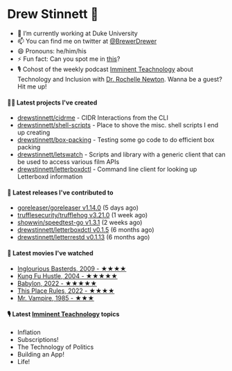 
# Drew Stinnett 👋

- 🔭 I’m currently working at Duke University
- 📫 You can find me on twitter at [@BrewerDrewer](https://twitter.com/BrewerDrewer)
- 😄 Pronouns: he/him/his
- ⚡ Fun fact: Can you spot me in [this](https://www.youtube.com/watch?v=oL9WnB0qHBA)?
- 🎙 Cohost of the weekly podcast [Imminent Teachnology](https://podcast.imminentteachnology.com/) about Technology and Inclusion with [Dr. Rochelle Newton](https://www.linkedin.com/in/drrochellenewton/). Wanna be a guest? Hit me up!

#### 👨‍💻 Latest projects I've created
- [drewstinnett/cidrme](https://github.com/drewstinnett/cidrme) - CIDR Interactions from the CLI
- [drewstinnett/shell-scripts](https://github.com/drewstinnett/shell-scripts) - Place to shove the misc. shell scripts I end up creating
- [drewstinnett/box-packing](https://github.com/drewstinnett/box-packing) - Testing some go code to do efficient box packing
- [drewstinnett/letswatch](https://github.com/drewstinnett/letswatch) - Scripts and library with a generic client that can be used to access various film APIs
- [drewstinnett/letterboxdctl](https://github.com/drewstinnett/letterboxdctl) - Command line client for looking up Letterboxd information

#### 🚀 Latest releases I've contributed to
- [goreleaser/goreleaser v1.14.0](https://github.com/goreleaser/goreleaser/releases/tag/v1.14.0) (5 days ago)
- [trufflesecurity/trufflehog v3.21.0](https://github.com/trufflesecurity/trufflehog/releases/tag/v3.21.0) (1 week ago)
- [showwin/speedtest-go v1.3.1](https://github.com/showwin/speedtest-go/releases/tag/v1.3.1) (2 weeks ago)
- [drewstinnett/letterboxdctl v0.1.5](https://github.com/drewstinnett/letterboxdctl/releases/tag/v0.1.5) (6 months ago)
- [drewstinnett/letterrestd v0.1.13](https://github.com/drewstinnett/letterrestd/releases/tag/v0.1.13) (6 months ago)

#### 🍿 Latest movies I've watched
- [Inglourious Basterds, 2009 - ★★★★](https://letterboxd.com/mondodrew/film/inglourious-basterds/)
- [Kung Fu Hustle, 2004 - ★★★★★](https://letterboxd.com/mondodrew/film/kung-fu-hustle/)
- [Babylon, 2022 - ★★★★★](https://letterboxd.com/mondodrew/film/babylon-2022/)
- [This Place Rules, 2022 - ★★★★](https://letterboxd.com/mondodrew/film/this-place-rules/)
- [Mr. Vampire, 1985 - ★★★](https://letterboxd.com/mondodrew/film/mr-vampire/)

#### 🎙 Latest [Imminent Teachnology](https://podcast.imminentteachnology.com/) topics
- Inflation
- Subscriptions!
- The Technology of Politics
- Building an App!
- Life!
